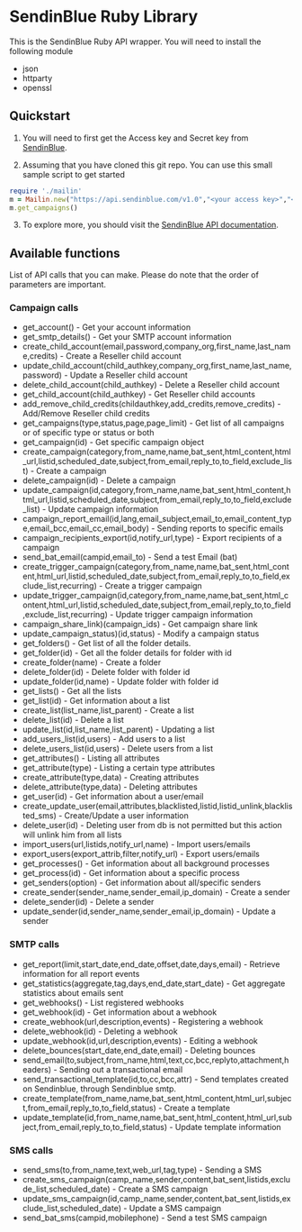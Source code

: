 # SendinBlue Ruby Library

This is the SendinBlue Ruby API wrapper. You will need to install the following module
* json
* httparty
* openssl

## Quickstart

1. You will need to first get the Access key and Secret key from [SendinBlue](https://www.sendinblue.com).

2. Assuming that you have cloned this git repo. You can use this small sample script to get started
```ruby
require './mailin'
m = Mailin.new("https://api.sendinblue.com/v1.0","<your access key>","<your secret key>")
m.get_campaigns()
```
3. To explore more, you should visit the [SendinBlue API documentation](https://apidocs.sendinblue.com).

## Available functions

List of API calls that you can make. Please do note that the order of parameters are important.

### Campaign calls

 * get_account() - Get your account information
 * get_smtp_details() - Get your SMTP account information
 * create_child_account(email,password,company_org,first_name,last_name,credits) - Create a Reseller child account
 * update_child_account(child_authkey,company_org,first_name,last_name,password) - Update a Reseller child account
 * delete_child_account(child_authkey) - Delete a Reseller child account
 * get_child_account(child_authkey) - Get Reseller child accounts
 * add_remove_child_credits(childauthkey,add_credits,remove_credits) - Add/Remove Reseller child credits
 * get_campaigns(type,status,page,page_limit) - Get list of all campaigns or of specific type or status or both
 * get_campaign(id) - Get specific campaign object
 * create_campaign(category,from_name,name,bat_sent,html_content,html_url,listid,scheduled_date,subject,from_email,reply_to,to_field,exclude_list) - Create a campaign
 * delete_campaign(id) - Delete a campaign
 * update_campaign(id,category,from_name,name,bat_sent,html_content,html_url,listid,scheduled_date,subject,from_email,reply_to,to_field,exclude_list) - Update campaign information
 * campaign_report_email(id,lang,email_subject,email_to,email_content_type,email_bcc,email_cc,email_body) - Sending reports to specific emails
 * campaign_recipients_export(id,notify_url,type) - Export recipients of a campaign
 * send_bat_email(campid,email_to) - Send a test Email (bat)
 * create_trigger_campaign(category,from_name,name,bat_sent,html_content,html_url,listid,scheduled_date,subject,from_email,reply_to,to_field,exclude_list,recurring) - Create a trigger campaign
 * update_trigger_campaign(id,category,from_name,name,bat_sent,html_content,html_url,listid,scheduled_date,subject,from_email,reply_to,to_field,exclude_list,recurring) - Update trigger campaign information
 * campaign_share_link)(campaign_ids) - Get campaign share link
 * update_campaign_status)(id,status) - Modify a campaign status
 * get_folders() - Get list of all the folder details.
 * get_folder(id) - Get all the folder details for folder with id <id>
 * create_folder(name) - Create a folder
 * delete_folder(id) - Delete folder with folder id <id>
 * update_folder(id,name) - Update folder with folder id <id>
 * get_lists() - Get all the lists
 * get_list(id) - Get information about a list
 * create_list(list_name,list_parent) - Create a list
 * delete_list(id) - Delete a list
 * update_list(id,list_name,list_parent) - Updating a list
 * add_users_list(id,users) - Add users to a list
 * delete_users_list(id,users) - Delete users from a list
 * get_attributes() - Listing all attributes
 * get_attribute(type) - Listing a certain type attributes
 * create_attribute(type,data) - Creating attributes
 * delete_attribute(type,data) - Deleting attributes
 * get_user(id) - Get information about a user/email
 * create_update_user(email,attributes,blacklisted,listid,listid_unlink,blacklisted_sms) - Create/Update a user information
 * delete_user(id) - Deleting user from db is not permitted but this action will unlink him from all lists
 * import_users(url,listids,notify_url,name) - Import users/emails
 * export_users(export_attrib,filter,notify_url) - Export users/emails
 * get_processes() - Get information about all background processes
 * get_process(id) - Get information about a specific process
 * get_senders(option) - Get information about all/specific senders
 * create_sender(sender_name,sender_email,ip_domain) - Create a sender
 * delete_sender(id) - Delete a sender
 * update_sender(id,sender_name,sender_email,ip_domain) - Update a sender

### SMTP calls

 * get_report(limit,start_date,end_date,offset,date,days,email) - Retrieve information for all report events
 * get_statistics(aggregate,tag,days,end_date,start_date) - Get aggregate statistics about emails sent
 * get_webhooks() - List registered webhooks
 * get_webhook(id) - Get information about a webhook
 * create_webhook(url,description,events) - Registering a webhook
 * delete_webhook(id) - Deleting a webhook
 * update_webhook(id,url,description,events) - Editing a webhook
 * delete_bounces(start_date,end_date,email) - Deleting bounces
 * send_email(to,subject,from_name,html,text,cc,bcc,replyto,attachment,headers) - Sending out a transactional email
 * send_transactional_template(id,to,cc,bcc,attr) - Send templates created on Sendinblue, through Sendinblue smtp.
 * create_template(from_name,name,bat_sent,html_content,html_url,subject,from_email,reply_to,to_field,status) - Create a template 
 * update_template(id,from_name,name,bat_sent,html_content,html_url,subject,from_email,reply_to,to_field,status) - Update template information

### SMS calls

 * send_sms(to,from_name,text,web_url,tag,type) - Sending a SMS
 * create_sms_campaign(camp_name,sender,content,bat_sent,listids,exclude_list,scheduled_date) - Create a SMS campaign
 * update_sms_campaign(id,camp_name,sender,content,bat_sent,listids,exclude_list,scheduled_date) - Update a SMS campaign
 * send_bat_sms(campid,mobilephone) - Send a test SMS campaign